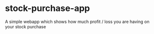 # stock-purchase-app
A simple webapp which shows how much profit / loss you are having on your stock purchase


